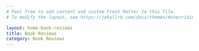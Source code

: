 ```yaml
---
# Feel free to add content and custom Front Matter to this file.
# To modify the layout, see https://jekyllrb.com/docs/themes/#overriding-theme-defaults

layout: home-book-reviews
title: Book Reviews
category: Book Reviews
---
```

